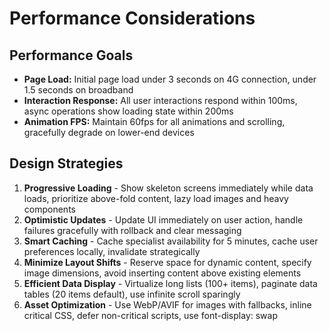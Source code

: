# Performance Considerations

## Performance Goals

- **Page Load:** Initial page load under 3 seconds on 4G connection, under 1.5 seconds on broadband
- **Interaction Response:** All user interactions respond within 100ms, async operations show loading state within 200ms
- **Animation FPS:** Maintain 60fps for all animations and scrolling, gracefully degrade on lower-end devices

## Design Strategies

1. **Progressive Loading** - Show skeleton screens immediately while data loads, prioritize above-fold content, lazy load images and heavy components
2. **Optimistic Updates** - Update UI immediately on user action, handle failures gracefully with rollback and clear messaging
3. **Smart Caching** - Cache specialist availability for 5 minutes, cache user preferences locally, invalidate strategically
4. **Minimize Layout Shifts** - Reserve space for dynamic content, specify image dimensions, avoid inserting content above existing elements
5. **Efficient Data Display** - Virtualize long lists (100+ items), paginate data tables (20 items default), use infinite scroll sparingly
6. **Asset Optimization** - Use WebP/AVIF for images with fallbacks, inline critical CSS, defer non-critical scripts, use font-display: swap
